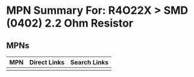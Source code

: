 



# MPN Summary For: R4O22X > SMD (0402) 2.2 Ohm Resistor

## MPNs
  

|MPN|Direct Links|Search Links|
| :--- | :--- | :--- |
||||
